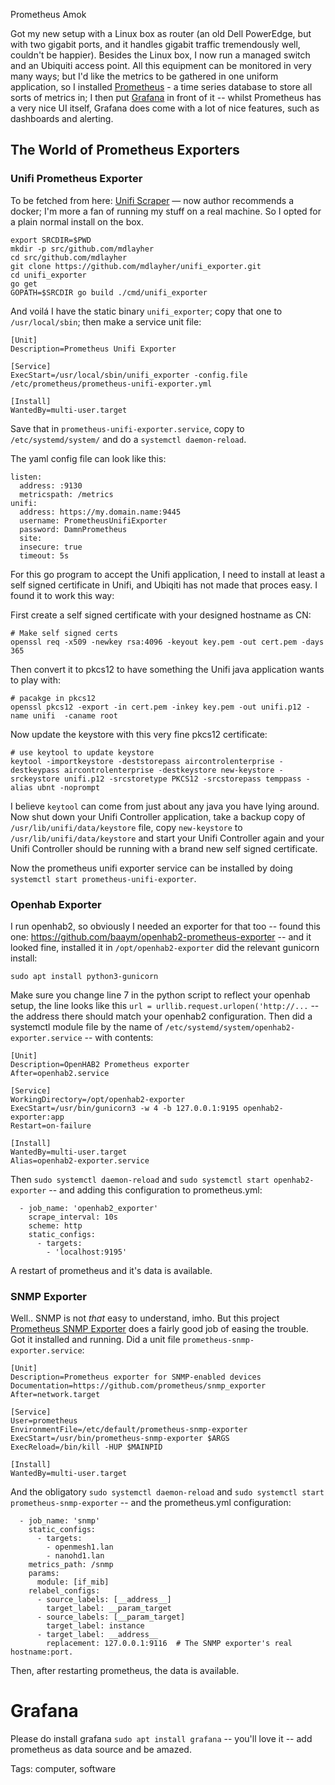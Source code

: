 Prometheus Amok

Got my new setup with a Linux box as router (an old Dell PowerEdge, but with two
gigabit ports, and it handles gigabit traffic tremendously well, couldn't be
happier).  Besides the Linux box, I now run a managed switch and an Ubiquiti
access point. All this equipment can be monitored in very many ways; but I'd
like the metrics to be gathered in one uniform application, so I installed
[Prometheus](https://prometheus.io/) - a time series database to store all sorts
of metrics in; I then put [Grafana](https://grafana.com/) in front of it --
whilst Prometheus has a very nice UI itself, Grafana does come with a lot of
nice features, such as dashboards and alerting.

## The World of Prometheus Exporters

### Unifi Prometheus Exporter

To be fetched from here: [Unifi Scraper](http://github.com/mdlayher/unifi) — now 
author recommends a docker; I'm more a fan of running my stuff on a real machine. So
I opted for a plain normal install on the box.

    export SRCDIR=$PWD
    mkdir -p src/github.com/mdlayher
    cd src/github.com/mdlayher
    git clone https://github.com/mdlayher/unifi_exporter.git
    cd unifi_exporter
    go get
    GOPATH=$SRCDIR go build ./cmd/unifi_exporter

And voil&aacute; I have the static binary `unifi_exporter`; copy that one to `/usr/local/sbin`; then make a
service unit file:

    [Unit]
    Description=Prometheus Unifi Exporter

    [Service]
    ExecStart=/usr/local/sbin/unifi_exporter -config.file /etc/prometheus/prometheus-unifi-exporter.yml

    [Install]
    WantedBy=multi-user.target

Save that in `prometheus-unifi-exporter.service`, copy to `/etc/systemd/system/` and do a `systemctl daemon-reload`.

The yaml config file can look like this:

    listen:
      address: :9130
      metricspath: /metrics
    unifi:
      address: https://my.domain.name:9445
      username: PrometheusUnifiExporter
      password: DamnPrometheus
      site:
      insecure: true
      timeout: 5s

For this go program to accept the Unifi application, I need to install at least a
self signed certificate in Unifi, and Ubiqiti has not made that proces easy. I found
it to work this way:

First create a self signed certificate with your designed hostname as CN:

    # Make self signed certs
    openssl req -x509 -newkey rsa:4096 -keyout key.pem -out cert.pem -days 365

Then convert it to pkcs12 to have something the Unifi java application wants to play with:

    # pacakge in pkcs12
    openssl pkcs12 -export -in cert.pem -inkey key.pem -out unifi.p12 -name unifi  -caname root

Now update the keystore with this very fine pkcs12 certificate:

    # use keytool to update keystore
    keytool -importkeystore -deststorepass aircontrolenterprise -destkeypass aircontrolenterprise -destkeystore new-keystore -srckeystore unifi.p12 -srcstoretype PKCS12 -srcstorepass temppass -alias ubnt -noprompt

I believe `keytool` can come from just about any java you have lying around. Now shut down your Unifi Controller application, take a backup copy of
`/usr/lib/unifi/data/keystore` file, copy `new-keystore` to `/usr/lib/unifi/data/keystore` and start your Unifi Controller again and your Unifi
Controller should be running with a brand new self signed certificate.

Now the prometheus unifi exporter service can be installed by doing `systemctl start prometheus-unifi-exporter`.

### Openhab Exporter

I run openhab2, so obviously I needed an exporter for that too -- found this one: https://github.com/baaym/openhab2-prometheus-exporter -- and
it looked fine, installed it in `/opt/openhab2-exporter` did the relevant gunicorn install:

    sudo apt install python3-gunicorn

Make sure you change line 7 in the python script to reflect your openhab setup, the line looks like this `url = urllib.request.urlopen('http://...`
-- the address there should match your openhab2 configuration.
Then did a systemctl module file by the name of `/etc/systemd/system/openhab2-exporter.service` -- with contents:

    [Unit]
    Description=OpenHAB2 Prometheus exporter
    After=openhab2.service
    
    [Service]
    WorkingDirectory=/opt/openhab2-exporter
    ExecStart=/usr/bin/gunicorn3 -w 4 -b 127.0.0.1:9195 openhab2-exporter:app
    Restart=on-failure
    
    [Install]
    WantedBy=multi-user.target
    Alias=openhab2-exporter.service

Then `sudo systemctl daemon-reload` and `sudo systemctl start openhab2-exporter` -- and adding this configuration to prometheus.yml:

      - job_name: 'openhab2_exporter'
        scrape_interval: 10s
        scheme: http
        static_configs:
          - targets:
            - 'localhost:9195'

A restart of prometheus and it's data is available.

### SNMP Exporter

Well.. SNMP is not _that_ easy to understand, imho. But this project [Prometheus SNMP Exporter](https://github.com/prometheus/snmp_exporter)
does a fairly good job of easing the trouble. Got it installed and running. Did a unit file `prometheus-snmp-exporter.service`:

    [Unit]
    Description=Prometheus exporter for SNMP-enabled devices
    Documentation=https://github.com/prometheus/snmp_exporter
    After=network.target
    
    [Service]
    User=prometheus
    EnvironmentFile=/etc/default/prometheus-snmp-exporter
    ExecStart=/usr/bin/prometheus-snmp-exporter $ARGS
    ExecReload=/bin/kill -HUP $MAINPID
    
    [Install]
    WantedBy=multi-user.target

And the obligatory `sudo systemctl daemon-reload` and `sudo systemctl start prometheus-snmp-exporter` -- and the prometheus.yml configuration:


      - job_name: 'snmp'
        static_configs:
          - targets:
            - openmesh1.lan
            - nanohd1.lan
        metrics_path: /snmp
        params:
          module: [if_mib]
        relabel_configs:
          - source_labels: [__address__]
            target_label: __param_target
          - source_labels: [__param_target]
            target_label: instance
          - target_label: __address__
            replacement: 127.0.0.1:9116  # The SNMP exporter's real hostname:port.

Then, after restarting prometheus, the data is available.

# Grafana

Please do install grafana `sudo apt install grafana` -- you'll love it -- add prometheus as data source and be amazed.



Tags: computer, software
